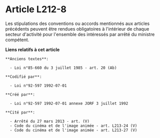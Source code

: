 # Article L212-8

Les stipulations des conventions ou accords mentionnés aux articles précédents peuvent être rendues obligatoires à
l'intérieur de chaque secteur d'activité pour l'ensemble des intéressés par arrêté du ministre compétent.

**Liens relatifs à cet article**

	**Anciens textes**:

	  - Loi n°85-660 du 3 juillet 1985 - art. 20 (Ab)

	**Codifié par**:

	  - Loi n°92-597 1992-07-01

	**Créé par**:

	  - Loi n°92-597 1992-07-01 annexe JORF 3 juillet 1992

	**Cité par**:

	  - Arrêté du 27 mars 2013 - art. (V)
	  - Code du cinéma et de l'image animée - art. L213-24 (V)
	  - Code du cinéma et de l'image animée - art. L213-27 (V)
